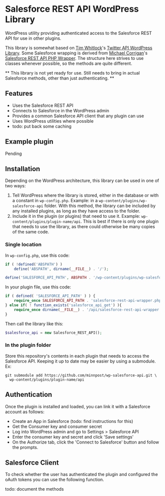 # Salesforce REST API WordPress Library
 WordPress utility providing authenticated access to the Salesforce REST API for use in other plugins.

 This library is somewhat based on [Tim Whitlock](https://github.com/timwhitlock)'s [Twitter API WordPress Library](https://github.com/timwhitlock/wp-twitter-api). Some Salesforce wrapping is derived from [Michael Corrigan](https://github.com/mcorrigan/)'s [Salesforce REST API PHP Wrapper](https://github.com/mcorrigan/salesforce-rest-api-php-wrapper/). The structure here strives to use classes whenever possible, so the methods are quite different.

 ** This library is not yet ready for use. Still needs to bring in actual Salesforce methods, other than just authenticating. **

## Features

- Uses the Salesforce REST API
- Connects to Salesforce in the WordPress admin
- Provides a common Salesforce API client that any plugin can use
- Uses WordPress utilities where possible
- todo: put back some caching

## Example plugin

Pending

## Installation

Depending on the WordPress architecture, this library can be used in one of two ways:

1. Tell WordPress where the library is stored, either in the database or with a constant in `wp-config.php`. Example: in a `wp-content/plugins/wp-salesforce-api` folder. With this method, the library can be included by any installed plugins, as long as they have access to the folder.
2. Include it in the plugin (or plugins) that need to use it. Example: `wp-content/plugins/plugin-name/api`. This is best if there is only one plugin that needs to use the library, as there could otherwise be many copies of the same code.

### Single location

In `wp-config.php`, use this code:

```php
if ( !defined('ABSPATH') )
    define('ABSPATH', dirname(__FILE__) . '/');

define('SALESFORCE_API_PATH', ABSPATH . '/wp-content/plugins/wp-salesforce-api/');
```

In your plugin file, use this code:

```php
if ( defined( 'SALESFORCE_API_PATH' ) ) {
    require_once SALESFORCE_API_PATH . 'salesforce-rest-api-wrapper.php';
} else if( ! function_exists('salesforce_api_get') ){
    require_once dirname(__FILE__) . '/api/salesforce-rest-api-wrapper.php';
}
```

Then call the library like this:

```php
$salesforce_api = new Salesforce_REST_API();
```

### In the plugin folder

Store this repository's contents in each plugin that needs to access the Salesforce API. Keeping it up to date may be easier by using a submodule. Ex:

    git submodule add https://github.com/minnpost/wp-salesforce-api.git \
      wp-content/plugins/plugin-name/api

## Authentication

Once the plugin is installed and loaded, you can link it with a Salesforce account as follows:

- Create an App in Salesforce (todo: find instructions for this)
- Get the Consumer key and consumer secret
- Log into WordPress admin and go to Settings > Salesforce API
- Enter the consumer key and secret and click 'Save settings'
- On the Authorize tab, click the 'Connect to Salesforce' button and follow the prompts.

## Salesforce Client

To check whether the user has authenticated the plugin and configured the oAuth tokens you can use the following function.

todo: document the methods